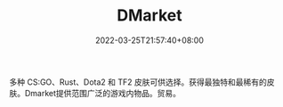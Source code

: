 ﻿---
weight: 
title: "DMarket"
description: "多种 CS:GO、Rust、Dota2 和 TF2 皮肤可供选择。获得最独特和最稀有的皮肤。Dmarket提供范围广泛的游戏内物品。贸易。"
date: 2022-03-25T21:57:40+08:00
lastmod: 2022-03-25T16:45:40+08:00
draft: false
authors: ["Metabd"]
featuredImage: "124.jpg"
link: "https://dmarket.com/zh"
tags: ["DMarket","交易所"]
categories: ["navigation"]
navigation: ["交易所"]
lightgallery: true
toc: true
pinned: false
recommend: false
recommend1: false
---
多种 CS:GO、Rust、Dota2 和 TF2 皮肤可供选择。获得最独特和最稀有的皮肤。Dmarket提供范围广泛的游戏内物品。贸易。
